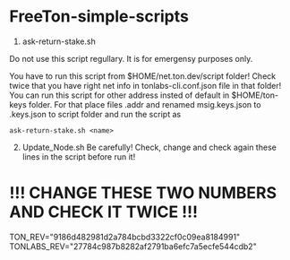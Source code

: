 # FreeTon-simple-scripts

1. ask-return-stake.sh

Do not use this script regullary. It is for emergensy purposes only.

You have to run this script from $HOME/net.ton.dev/script folder!
Check twice that you have right net info in tonlabs-cli.conf.json file in that folder!
You can run this script for other address insted of default in $HOME/ton-keys folder. For that place files <name>.addr and renamed msig.keys.json to <name>.keys.json to script folder and run the script as 

`ask-return-stake.sh <name> `

2. Update_Node.sh
  Be carefully! Check, change and check again these lines in the script before run it!
  # !!! CHANGE THESE TWO NUMBERS AND CHECK IT TWICE !!!
  TON_REV="9186d482981d2a784bcbd3322cf0c09ea8184991"
  TONLABS_REV="27784c987b8282af2791ba6efc7a5ecfe544cdb2"

